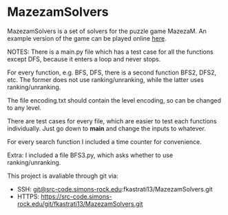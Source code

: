 # MazezamSolvers

MazezamSolvers is a set of solvers for the puzzle game MazezaM. An example version of the game can be played online [here](https://www.puzzlescript.net/play.html?p=7718522).

NOTES:
  There is a main.py file which has a test case for all the functions
except DFS, because it enters a loop and never stops.

  For every function, e.g. BFS, DFS, there is a second function BFS2, DFS2, etc.
The former does not use ranking/unranking, while the latter uses ranking/unranking.

  The file encoding.txt should contain the level encoding, so can be changed
to any level.

  There are test cases for every file, which are easier to test each functions
individually. Just go down to __main__ and change the inputs to whatever.

  For every search function I included a time counter for convenience.

Extra: I included a file BFS3.py, which asks whether to use ranking/unranking.

This project is avaliable through git via:
- SSH: git@src-code.simons-rock.edu:fkastrati13/MazezamSolvers.git
- HTTPS: https://src-code.simons-rock.edu/git/fkastrati13/MazezamSolvers.git
